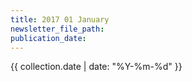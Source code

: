 ```yaml
---
title: 2017 01 January
newsletter_file_path:
publication_date:
---
```


{{ collection.date | date: "%Y-%m-%d" }}